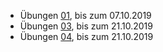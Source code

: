 - Übungen [01](01/uebungen_01.md), bis zum 07.10.2019
- Übungen [03](03/README.md), bis zum 21.10.2019
- Übungen [04](04/README.md), bis zum 21.10.2019